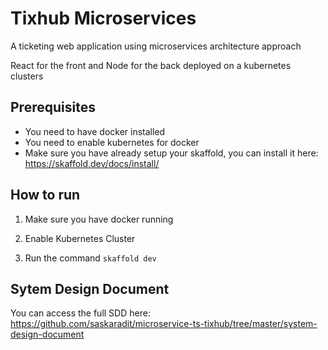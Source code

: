 
#  **Tixhub Microservices**


A ticketing web application using microservices architecture approach

React for the front  and Node for the back deployed on a kubernetes  clusters

##  Prerequisites
  - You need to  have docker installed
  - You need to enable kubernetes for docker
  - Make sure you have already setup your skaffold, you can install it here: 			https://skaffold.dev/docs/install/


##  How to run

1. Make sure you have docker running

2. Enable Kubernetes Cluster

3. Run the command `skaffold dev`


## Sytem Design Document
You can access the full SDD here: 
https://github.com/saskaradit/microservice-ts-tixhub/tree/master/system-design-document

 